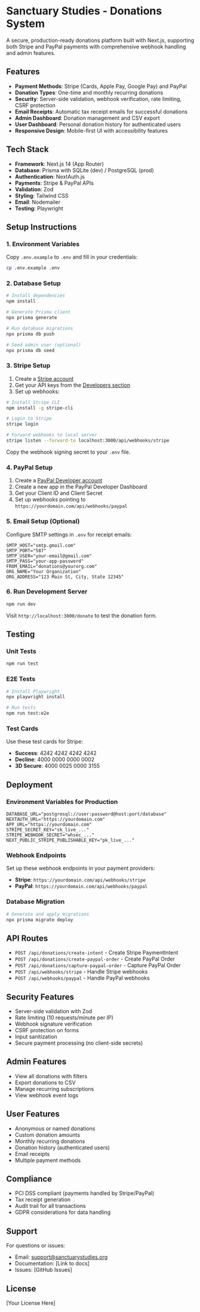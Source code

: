 # Sanctuary Studies - Donations System

A secure, production-ready donations platform built with Next.js, supporting both Stripe and PayPal payments with comprehensive webhook handling and admin features.

## Features

- **Payment Methods**: Stripe (Cards, Apple Pay, Google Pay) and PayPal
- **Donation Types**: One-time and monthly recurring donations
- **Security**: Server-side validation, webhook verification, rate limiting, CSRF protection
- **Email Receipts**: Automatic tax receipt emails for successful donations
- **Admin Dashboard**: Donation management and CSV export
- **User Dashboard**: Personal donation history for authenticated users
- **Responsive Design**: Mobile-first UI with accessibility features

## Tech Stack

- **Framework**: Next.js 14 (App Router)
- **Database**: Prisma with SQLite (dev) / PostgreSQL (prod)
- **Authentication**: NextAuth.js
- **Payments**: Stripe & PayPal APIs
- **Validation**: Zod
- **Styling**: Tailwind CSS
- **Email**: Nodemailer
- **Testing**: Playwright

## Setup Instructions

### 1. Environment Variables

Copy `.env.example` to `.env` and fill in your credentials:

```bash
cp .env.example .env
```

### 2. Database Setup

```bash
# Install dependencies
npm install

# Generate Prisma client
npx prisma generate

# Run database migrations
npx prisma db push

# Seed admin user (optional)
npx prisma db seed
```

### 3. Stripe Setup

1. Create a [Stripe account](https://dashboard.stripe.com/register)
2. Get your API keys from the [Developers section](https://dashboard.stripe.com/apikeys)
3. Set up webhooks:

```bash
# Install Stripe CLI
npm install -g stripe-cli

# Login to Stripe
stripe login

# Forward webhooks to local server
stripe listen --forward-to localhost:3000/api/webhooks/stripe
```

Copy the webhook signing secret to your `.env` file.

### 4. PayPal Setup

1. Create a [PayPal Developer account](https://developer.paypal.com/)
2. Create a new app in the PayPal Developer Dashboard
3. Get your Client ID and Client Secret
4. Set up webhooks pointing to `https://yourdomain.com/api/webhooks/paypal`

### 5. Email Setup (Optional)

Configure SMTP settings in `.env` for receipt emails:

```env
SMTP_HOST="smtp.gmail.com"
SMTP_PORT="587"
SMTP_USER="your-email@gmail.com"
SMTP_PASS="your-app-password"
FROM_EMAIL="donations@yourorg.com"
ORG_NAME="Your Organization"
ORG_ADDRESS="123 Main St, City, State 12345"
```

### 6. Run Development Server

```bash
npm run dev
```

Visit `http://localhost:3000/donate` to test the donation form.

## Testing

### Unit Tests

```bash
npm run test
```

### E2E Tests

```bash
# Install Playwright
npx playwright install

# Run tests
npm run test:e2e
```

### Test Cards

Use these test cards for Stripe:

- **Success**: 4242 4242 4242 4242
- **Decline**: 4000 0000 0000 0002
- **3D Secure**: 4000 0025 0000 3155

## Deployment

### Environment Variables for Production

```env
DATABASE_URL="postgresql://user:password@host:port/database"
NEXTAUTH_URL="https://yourdomain.com"
APP_URL="https://yourdomain.com"
STRIPE_SECRET_KEY="sk_live_..."
STRIPE_WEBHOOK_SECRET="whsec_..."
NEXT_PUBLIC_STRIPE_PUBLISHABLE_KEY="pk_live_..."
```

### Webhook Endpoints

Set up these webhook endpoints in your payment providers:

- **Stripe**: `https://yourdomain.com/api/webhooks/stripe`
- **PayPal**: `https://yourdomain.com/api/webhooks/paypal`

### Database Migration

```bash
# Generate and apply migrations
npx prisma migrate deploy
```

## API Routes

- `POST /api/donations/create-intent` - Create Stripe PaymentIntent
- `POST /api/donations/create-paypal-order` - Create PayPal Order
- `POST /api/donations/capture-paypal-order` - Capture PayPal Order
- `POST /api/webhooks/stripe` - Handle Stripe webhooks
- `POST /api/webhooks/paypal` - Handle PayPal webhooks

## Security Features

- Server-side validation with Zod
- Rate limiting (10 requests/minute per IP)
- Webhook signature verification
- CSRF protection on forms
- Input sanitization
- Secure payment processing (no client-side secrets)

## Admin Features

- View all donations with filters
- Export donations to CSV
- Manage recurring subscriptions
- View webhook event logs

## User Features

- Anonymous or named donations
- Custom donation amounts
- Monthly recurring donations
- Donation history (authenticated users)
- Email receipts
- Multiple payment methods

## Compliance

- PCI DSS compliant (payments handled by Stripe/PayPal)
- Tax receipt generation
- Audit trail for all transactions
- GDPR considerations for data handling

## Support

For questions or issues:

- Email: support@sanctuarystudies.org
- Documentation: [Link to docs]
- Issues: [GitHub Issues]

## License

[Your License Here]